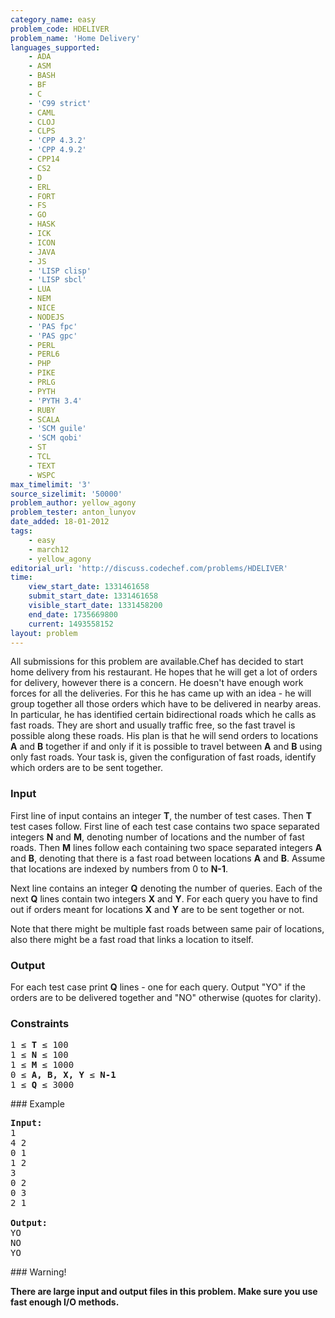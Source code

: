 ```yaml
---
category_name: easy
problem_code: HDELIVER
problem_name: 'Home Delivery'
languages_supported:
    - ADA
    - ASM
    - BASH
    - BF
    - C
    - 'C99 strict'
    - CAML
    - CLOJ
    - CLPS
    - 'CPP 4.3.2'
    - 'CPP 4.9.2'
    - CPP14
    - CS2
    - D
    - ERL
    - FORT
    - FS
    - GO
    - HASK
    - ICK
    - ICON
    - JAVA
    - JS
    - 'LISP clisp'
    - 'LISP sbcl'
    - LUA
    - NEM
    - NICE
    - NODEJS
    - 'PAS fpc'
    - 'PAS gpc'
    - PERL
    - PERL6
    - PHP
    - PIKE
    - PRLG
    - PYTH
    - 'PYTH 3.4'
    - RUBY
    - SCALA
    - 'SCM guile'
    - 'SCM qobi'
    - ST
    - TCL
    - TEXT
    - WSPC
max_timelimit: '3'
source_sizelimit: '50000'
problem_author: yellow_agony
problem_tester: anton_lunyov
date_added: 18-01-2012
tags:
    - easy
    - march12
    - yellow_agony
editorial_url: 'http://discuss.codechef.com/problems/HDELIVER'
time:
    view_start_date: 1331461658
    submit_start_date: 1331461658
    visible_start_date: 1331458200
    end_date: 1735669800
    current: 1493558152
layout: problem
---
```

All submissions for this problem are available.Chef has decided to start home delivery from his restaurant. He hopes that he will get a lot of orders for delivery, however there is a concern. He doesn't have enough work forces for all the deliveries. For this he has came up with an idea - he will group together all those orders which have to be delivered in nearby areas. In particular, he has identified certain bidirectional roads which he calls as fast roads. They are short and usually traffic free, so the fast travel is possible along these roads. His plan is that he will send orders to locations **A** and **B** together if and only if it is possible to travel between **A** and **B** using only fast roads. Your task is, given the configuration of fast roads, identify which orders are to be sent together.

### Input

First line of input contains an integer **T**, the number of test cases. Then **T** test cases follow. First line of each test case contains two space separated integers **N** and **M**, denoting number of locations and the number of fast roads. Then **M** lines follow each containing two space separated integers **A** and **B**, denoting that there is a fast road between locations **A** and **B**. Assume that locations are indexed by numbers from 0 to **N-1**. 

Next line contains an integer **Q** denoting the number of queries. Each of the next **Q** lines contain two integers **X** and **Y**. For each query you have to find out if orders meant for locations **X** and **Y** are to be sent together or not. 

Note that there might be multiple fast roads between same pair of locations, also there might be a fast road that links a location to itself.

### Output

For each test case print **Q** lines - one for each query. Output "YO" if the orders are to be delivered together and "NO" otherwise (quotes for clarity).

### Constraints

<pre>
1 ≤ <b>T</b> ≤ 100
1 ≤ <b>N</b> ≤ 100
1 ≤ <b>M</b> ≤ 1000
0 ≤ <b>A, B, X, Y</b> ≤ <b>N-1</b>
1 ≤ <b>Q</b> ≤ 3000
</pre>### Example

<pre>
<b>Input:</b>
1
4 2
0 1
1 2
3
0 2
0 3
2 1

<b>Output:</b>
YO
NO
YO
</pre>### Warning!

**There are large input and output files in this problem. Make sure you use fast enough I/O methods.**
